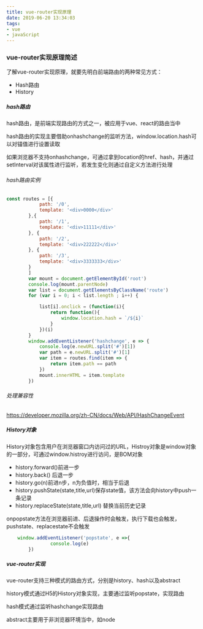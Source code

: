 ```yaml
---
title: vue-router实现原理
date: 2019-06-20 13:34:03
tags:
- vue
- javaScript
---
```


### vue-router实现原理简述

了解vue-router实现原理，就要先明白前端路由的两种常见方式：

- Hash路由
- History

##### hash路由

hash路由，是前端实现路由的方式之一，被应用于vue、react的路由当中

hash路由的实现主要借助onhashchange的监听方法，window.location.hash可以对锚值进行设置读取

如果浏览器不支持onhashchange，可通过拿到location的href、hash，并通过setInterval对该属性进行监听，若发生变化则通过自定义方法进行处理

<!--more--->

###### hash路由实例

```js
const routes = [{
			path: '/0',
			template: '<div>0000</div>'
		},{
			path: '/1',
			template: '<div>11111</div>'
		}, {
			path: '/2',
			template: '<div>222222</div>'
		}, {
			path: '/3',
			template: '<div>3333333</div>'
		}
		]
		var mount = document.getElementById('root')
		console.log(mount.parentNode)
		var list = document.getElementsByClassName('route')
		for (var i = 0; i < list.length ; i++) {

			list[i].onclick = (function(i){
				return function(){
					window.location.hash = `/${i}`
				}
			})(i)
		}
		window.addEventListener('hashchange', e => {
			console.log(e.newURL.split('#')[1])
			var path = e.newURL.split('#')[1]
			var item = routes.find(item => {
				return item.path == path
			})
			mount.innerHTML = item.template
		})
```

###### 处理兼容性

https://developer.mozilla.org/zh-CN/docs/Web/API/HashChangeEvent

##### History对象

History对象包含用户在浏览器窗口内访问过的URL，Histroy对象是window对象的一部分，可通过window.histroy进行访问，是BOM对象

- history.forward()前进一步
- history.back() 后退一步
- history.go(n)前进n步，n为负值时，相当于后退
- history.pushState(state,title,url)保存state值，该方法会向history中push一条记录
- history.replaceState(state,title,url) 替换当前历史记录

onpopstate方法在浏览器前进、后退操作时会触发，执行下载也会触发，pushstate、replacestate不会触发

```js
	window.addEventListener('popstate', e =>{
                console.log(e)
		})
```

##### vue-router实现

vue-router支持三种模式的路由方式，分别是history、hash以及abstract

history模式通过H5的History对象实现，主要通过监听popstate，实现路由

hash模式通过监听hashchange实现路由

abstract主要用于非浏览器环境当中，如node

